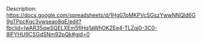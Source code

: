 Description: https://docs.google.com/spreadsheets/d/1Hg07pMKPVcSGszYwwNNQld6G9gTPpcKgc3vwseao8qE/edit?fbclid=IwAR35qwSQELXEm5flHq1aWhOKZEe4-TLZqj0-3C0-8lFYHU9CSGdSNm92pQk#gid=0
